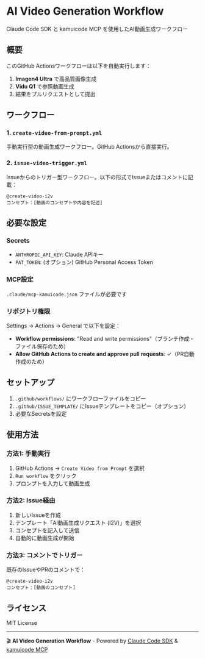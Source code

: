 # AI Video Generation Workflow

Claude Code SDK と kamuicode MCP を使用したAI動画生成ワークフロー

## 概要
このGitHub Actionsワークフローは以下を自動実行します：
1. **Imagen4 Ultra** で高品質画像生成
2. **Vidu Q1** で参照動画生成
3. 結果をプルリクエストとして提出

## ワークフロー

### 1. `create-video-from-prompt.yml`
手動実行型の動画生成ワークフロー。GitHub Actionsから直接実行。

### 2. `issue-video-trigger.yml`
Issueからのトリガー型ワークフロー。以下の形式でIssueまたはコメントに記載：

```
@create-video-i2v
コンセプト：[動画のコンセプトや内容を記述]
```

## 必要な設定

### Secrets
- `ANTHROPIC_API_KEY`: Claude APIキー
- `PAT_TOKEN`: (オプション) GitHub Personal Access Token

### MCP設定
`.claude/mcp-kamuicode.json` ファイルが必要です

### リポジトリ権限
Settings → Actions → General で以下を設定：
- **Workflow permissions**: "Read and write permissions"（ブランチ作成・ファイル保存のため）
- **Allow GitHub Actions to create and approve pull requests**: ✓（PR自動作成のため）

## セットアップ

1. `.github/workflows/` にワークフローファイルをコピー
2. `.github/ISSUE_TEMPLATE/` にIssueテンプレートをコピー（オプション）
3. 必要なSecretsを設定

## 使用方法

### 方法1: 手動実行
1. GitHub Actions → `Create Video from Prompt` を選択
2. `Run workflow` をクリック
3. プロンプトを入力して動画生成

### 方法2: Issue経由
1. 新しいIssueを作成
2. テンプレート「AI動画生成リクエスト (I2V)」を選択
3. コンセプトを記入して送信
4. 自動的に動画生成が開始

### 方法3: コメントでトリガー
既存のIssueやPRのコメントで：
```
@create-video-i2v
コンセプト：[動画のコンセプト]
```

## ライセンス
MIT License

---

🎬 **AI Video Generation Workflow** - Powered by [Claude Code SDK](https://github.com/anthropics/claude-code) & [kamuicode MCP](https://www.kamui.ai/ja)